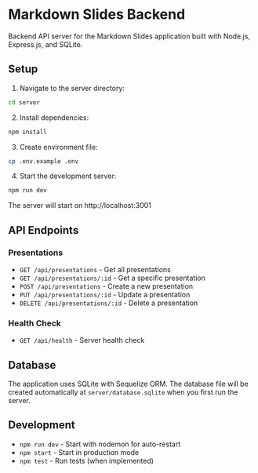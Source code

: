 
# Markdown Slides Backend

Backend API server for the Markdown Slides application built with Node.js, Express.js, and SQLite.

## Setup

1. Navigate to the server directory:
```bash
cd server
```

2. Install dependencies:
```bash
npm install
```

3. Create environment file:
```bash
cp .env.example .env
```

4. Start the development server:
```bash
npm run dev
```

The server will start on http://localhost:3001

## API Endpoints

### Presentations
- `GET /api/presentations` - Get all presentations
- `GET /api/presentations/:id` - Get a specific presentation
- `POST /api/presentations` - Create a new presentation
- `PUT /api/presentations/:id` - Update a presentation
- `DELETE /api/presentations/:id` - Delete a presentation

### Health Check
- `GET /api/health` - Server health check

## Database

The application uses SQLite with Sequelize ORM. The database file will be created automatically at `server/database.sqlite` when you first run the server.

## Development

- `npm run dev` - Start with nodemon for auto-restart
- `npm start` - Start in production mode
- `npm test` - Run tests (when implemented)
